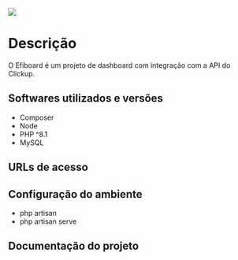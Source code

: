![](https://eficazmarketing.nyc3.digitaloceanspaces.com/images-github/120x35%20Eficaz.png)


# Descrição
O Efiboard é um projeto de dashboard com integração com a API do Clickup.

## Softwares utilizados e versões
- Composer
- Node
- PHP ^8.1
- MySQL

## URLs de acesso


## Configuração do ambiente
- php artisan
- php artisan serve


## Documentação do projeto


